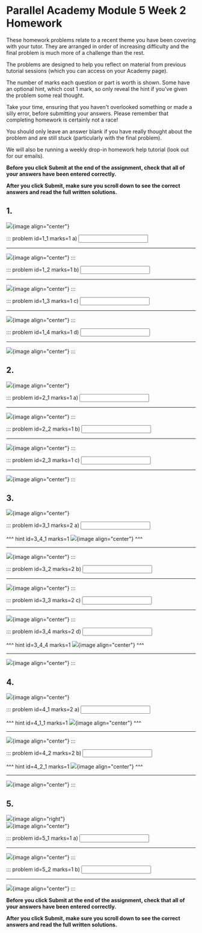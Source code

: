 # Parallel Academy Module 5 Week 2 Homework

These homework problems relate to a recent theme you have been covering with your tutor. They are arranged in order of increasing difficulty and the final problem is much more of a challenge than the rest.  

The problems are designed to help you reflect on material from previous tutorial sessions (which you can access on your Academy page).  

The number of marks each question or part is worth is shown. Some have an optional hint, which cost 1 mark, so only reveal the hint if you’ve given the problem some real thought.   

Take your time, ensuring that you haven't overlooked something or made a silly error, before submitting your answers. Please remember that completing homework is certainly not a race!  

You should only leave an answer blank if you have really thought about the problem and are still stuck (particularly with the final problem).  

We will also be running a weekly drop-in homework help tutorial (look out for our emails).  

**Before you click Submit at the end of the assignment, check that all of your answers have been entered correctly.** 
  
**After you click Submit, make sure you scroll down to see the correct answers and read the full written solutions.**  

## 1.	
![](/resources/academy-5-week-2/q1.png){image align="center"}  

::: problem id=1_1 marks=1
a) <input type="number" solution="5"/>  

---

![](/resources/academy-5-week-2/s1a.png){image align="center"}
:::  

::: problem id=1_2 marks=1
b) <input type="number" solution="3"/>  

---

![](/resources/academy-5-week-2/s1b.png){image align="center"}
:::  

::: problem id=1_3 marks=1
c) <input type="number" solution="3"/>  

---

![](/resources/academy-5-week-2/s1c.png){image align="center"}
:::  

::: problem id=1_4 marks=1
d) <input type="number" solution="2"/>  

---

![](/resources/academy-5-week-2/s1d.png){image align="center"}
:::  


## 2.
![](/resources/academy-5-week-2/q2.png){image align="center"}  

::: problem id=2_1 marks=1
a) <input type="number" solution="2"/>  

---

![](/resources/academy-5-week-2/s2a.png){image align="center"}
:::  

::: problem id=2_2 marks=1
b) <input type="number" solution="1"/>  

---

![](/resources/academy-5-week-2/s2b.png){image align="center"}
:::  

::: problem id=2_3 marks=1
c) <input type="number" solution="1"/>  
 
---

![](/resources/academy-5-week-2/s2c.png){image align="center"}
:::  


## 3.
![](/resources/academy-5-week-2/q3.png){image align="center"}  

::: problem id=3_1 marks=2
a) <input type="number" solution="10"/>  

^^^ hint id=3_4_1 marks=1
![](/resources/academy-5-week-2/h3a.png){image align="center"} 
^^^  

---

![](/resources/academy-5-week-2/s3a.png){image align="center"}
:::  

::: problem id=3_2 marks=2
b) <input type="number" solution="20"/>  

---

![](/resources/academy-5-week-2/s3b.png){image align="center"}
:::  

::: problem id=3_3 marks=2
c) <input type="number" solution="50"/>  

---

![](/resources/academy-5-week-2/s3c.png){image align="center"}
:::  

::: problem id=3_4 marks=2
d) <input type="number" solution="25"/>  

^^^ hint id=3_4_4 marks=1
![](/resources/academy-5-week-2/h3d.png){image align="center"} 
^^^

---

![](/resources/academy-5-week-2/s3d.png){image align="center"}
:::  


## 4.
![](/resources/academy-5-week-2/q4.png){image align="center"}  

::: problem id=4_1 marks=2
a) <input type="number" solution="3333222"/>  

^^^ hint id=4_1_1 marks=1
![](/resources/academy-5-week-2/h4a.png){image align="center"} 
^^^  

---

![](/resources/academy-5-week-2/s4a.png){image align="center"}
:::  

::: problem id=4_2 marks=2
b) <input type="number" solution="4333344"/>  

^^^ hint id=4_2_1 marks=1
![](/resources/academy-5-week-2/h4b.png){image align="center"} 
^^^

---

![](/resources/academy-5-week-2/s4b.png){image align="center"}
:::  


## 5.
![](/resources/academy-4-week-2/4-skull.png){image align="right"}  
![](/resources/academy-5-week-2/q5.png){image align="center"}  
 
::: problem id=5_1 marks=1
a) <input type="number" solution="2222100"/>  

---

![](/resources/academy-5-week-2/s5a.png){image align="center"}
:::  

::: problem id=5_2 marks=1
b) <input type="number" solution="8888112"/>  

---

![](/resources/academy-5-week-2/s5b.png){image align="center"}
::: 

**Before you click Submit at the end of the assignment, check that all of your answers have been entered correctly.** 
  
**After you click Submit, make sure you scroll down to see the correct answers and read the full written solutions.**  